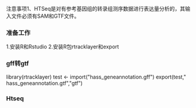 注意事项1、HTSeq是对有参考基因组的转录组测序数据进行表达量分析的，其输入文件必须有SAM和GTF文件。

### 准备工作
1.安装R和Rstudio
2.安装R包rtracklayer和export


### gff转gtf
library(rtracklayer)
test <- import("hass_geneannotation.gff")
export(test," hass_geneannotation.gtf","gtf")

### Htseq
